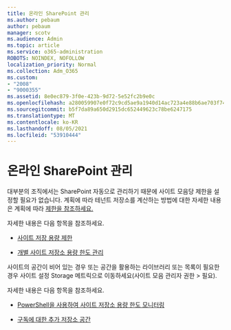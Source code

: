 ```yaml
---
title: 온라인 SharePoint 관리
ms.author: pebaum
author: pebaum
manager: scotv
ms.audience: Admin
ms.topic: article
ms.service: o365-administration
ROBOTS: NOINDEX, NOFOLLOW
localization_priority: Normal
ms.collection: Adm_O365
ms.custom:
- "2008"
- "9000355"
ms.assetid: 8e0ec879-3f0e-423b-9d72-5e52fc2b9e0c
ms.openlocfilehash: a280059907e0f72c9cd5ae9a1940d14ac723a4e88b6ae703f74f8163244bdd17
ms.sourcegitcommit: b5f7da89a650d2915dc652449623c78be6247175
ms.translationtype: MT
ms.contentlocale: ko-KR
ms.lasthandoff: 08/05/2021
ms.locfileid: "53910444"
---
```

# <a name="manage-your-sharepoint-online-storage"></a>온라인 SharePoint 관리

대부분의 조직에서는 SharePoint 자동으로 관리하기 때문에 사이트 모음당 제한을 설정할 필요가 없습니다. 계획에 따라 테넌트 저장소를 계산하는 방법에 대한 자세한 내용은 계획에 따라 [제한을 참조하세요.](/office365/servicedescriptions/sharepoint-online-service-description/sharepoint-online-limits?redirectedfrom=MSDN#limits-by-plan)

자세한 내용은 다음 항목을 참조하세요.

- [사이트 저장 용량 제한](/sharepoint/manage-site-collection-storage-limits)

- [개별 사이트 저장소 용량 한도 관리](/sharepoint/manage-site-collection-storage-limits#manage-individual-site-storage-limits)

사이트의 공간이 비어 있는 경우 또는 공간을 활용하는 라이브러리 또는 목록이 필요한 경우 사이트 설정 Storage 메트릭으로 이동하세요(사이트 모음 관리자 권한  >   필요).

자세한 내용은 다음 항목을 참조하세요.

- [PowerShell을 사용하여 사이트 저장소 용량 한도 모니터링](/sharepoint/manage-site-collection-storage-limits#monitor-site-storage-limits-by-using-powershell)

- [구독에 대한 추가 저장소 공간](/microsoft-365/commerce/add-storage-space) 
  